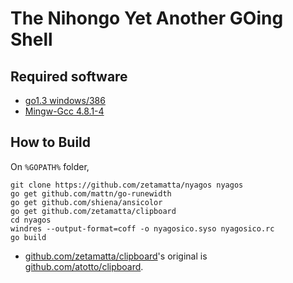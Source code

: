 The Nihongo Yet Another GOing Shell
===================================

Required software
-----------------

* [go1.3 windows/386](http://golang.org)
* [Mingw-Gcc 4.8.1-4](http://mingw.org)

How to Build
------------

On `%GOPATH%` folder,

    git clone https://github.com/zetamatta/nyagos nyagos
    go get github.com/mattn/go-runewidth
    go get github.com/shiena/ansicolor 
    go get github.com/zetamatta/clipboard 
    cd nyagos
    windres --output-format=coff -o nyagosico.syso nyagosico.rc
    go build

* [github.com/zetamatta/clipboard](http://github.com/zetamatta/clipboard)'s original is [github.com/atotto/clipboard](https://github.com/atotto/clipboard).
